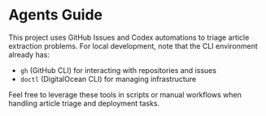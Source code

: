 # Agents Guide

This project uses GitHub Issues and Codex automations to triage article extraction problems. For local development, note that the CLI environment already has:

- `gh` (GitHub CLI) for interacting with repositories and issues
- `doctl` (DigitalOcean CLI) for managing infrastructure

Feel free to leverage these tools in scripts or manual workflows when handling article triage and deployment tasks.
